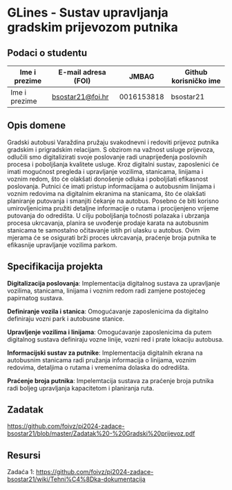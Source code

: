 

# GLines - Sustav upravljanja gradskim prijevozom putnika

## Podaci o studentu

Ime i prezime | E-mail adresa (FOI) | JMBAG | Github korisničko ime
------------  | ------------------- | ----- | ---------------------
Ime i prezime | bsostar21@foi.hr | 0016153818 | bsostar21


## Opis domene
Gradski autobusi Varaždina pružaju svakodnevni i redoviti prijevoz putnika gradskim i prigradskim relacijam. S obzirom na važnost usluge prijevoza, odlučili smo digitalizirati svoje poslovanje radi unaprijeđenja poslovnih procesa i poboljšanja kvalitete usluge.
Kroz digitalni sustav, zaposlenici će imati mogućnost pregleda i upravljanje vozilima, stanicama, linijama i voznim redom, što će olakšati donošenje odluka i poboljšati efikasnost poslovanja.
Putnici će imati pristup informacijama o autobusnim linijama i voznim redovima na digitalnim ekranima na stanicama, što će olakšati planiranje putovanja i smanjiti čekanje na autobus. Posebno će biti korisno umirovljenicima pružiti detaljne informacije o rutama i procijenjeno vrijeme putovanja do odredišta.
U cilju poboljšanja točnosti polazaka i ubrzanja procesa ukrcavanja, planira se uvođenje prodaje karata na autobusnim stanicama te samostalno očitavanje istih pri ulasku u autobus. Ovim mjerama će se osigurati brži proces ukrcavanja, praćenje broja putnika te efikasnije upravljanje vozilima parkom.

## Specifikacija projekta
**Digitalizacija poslovanja**: Implementacija digitalnog sustava za upravljanje vozilima, stanicama, linijama i voznim redom radi zamjene postojećeg papirnatog sustava.

**Definiranje vozila i stanica**: Omogućavanje zaposlenicima da digitalno definiraju vozni park i autobusne stanice.

**Upravljenje vozilima i linijama**: Omogućavanje zaposlenicima da putem digitalnog sustava definiraju vozne linije, vozni red i prate lokaciju autobusa.

**Informacijski sustav za putnike**: Implementacija digitalnih ekrana na autobusnim stanicama radi pružanja informacija o linijama, voznim redovima, detaljima o rutama i vremenima dolaska do odredišta.

**Praćenje broja putnika**: Impelemtacija sustava za praćenje broja putnika radi boljeg upravljanja kapacitetom i planiranja ruta.

## Zadatak
https://github.com/foivz/pi2024-zadace-bsostar21/blob/master/Zadatak%20-%20Gradski%20prijevoz.pdf

## Resursi
Zadaća 1: https://github.com/foivz/pi2024-zadace-bsostar21/wiki/Tehni%C4%8Dka-dokumentacija
